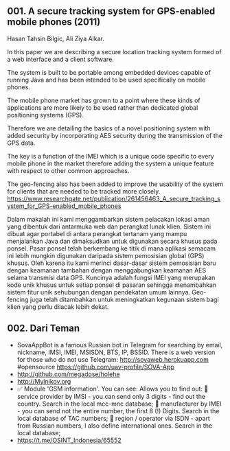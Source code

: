 ## 001. A secure tracking system for GPS-enabled mobile phones (2011)
Hasan Tahsin Bilgic, Ali Ziya Alkar.

In this paper we are describing a secure location tracking system formed of a web interface and a client software. 

The system is built to be portable among embedded devices capable of running Java and has been intended to be used specifically on mobile phones. 

The mobile phone market has grown to a point where these kinds of applications are more likely to be used rather than dedicated global positioning systems (GPS). 

Therefore we are detailing the basics of a novel positioning system with added security by incorporating AES security during the transmission of the GPS data. 

The key is a function of the IMEI which is a unique code specific to every mobile phone in the market therefore adding the system a unique feature with respect to other common approaches. 

The geo-fencing also has been added to improve the usability of the system for clients that are needed to be tracked more closely.
https://www.researchgate.net/publication/261456463_A_secure_tracking_system_for_GPS-enabled_mobile_phones

Dalam makalah ini kami menggambarkan sistem pelacakan lokasi aman yang dibentuk dari antarmuka web dan perangkat lunak klien. Sistem ini dibuat agar portabel di antara perangkat tertanam yang mampu menjalankan Java dan dimaksudkan untuk digunakan secara khusus pada ponsel. Pasar ponsel telah berkembang ke titik di mana aplikasi semacam ini lebih mungkin digunakan daripada sistem pemosisian global (GPS) khusus. Oleh karena itu kami merinci dasar-dasar sistem pemosisian baru dengan keamanan tambahan dengan menggabungkan keamanan AES selama transmisi data GPS. Kuncinya adalah fungsi IMEI yang merupakan kode unik khusus untuk setiap ponsel di pasaran sehingga menambahkan sistem fitur unik sehubungan dengan pendekatan umum lainnya. Geo-fencing juga telah ditambahkan untuk meningkatkan kegunaan sistem bagi klien yang perlu dilacak lebih dekat.

## 002. Dari Teman

- SovaAppBot is a famous Russian bot in Telegram for searching by email, nickname, IMSI, IMEI, MSISDN, BTS, IP, BSSID.
There is a web version for those who do not use Telegram: 
http://sovaweb.herokuapp.com
#opensource https://github.com/uav-profile/SOVA-App
- http://github.com/megadose/holehe
- http://Mylnikov.org
- ✅ Module 'GSM information'.
You can see:
Allows you to find out:
📱 service provider by IMSI - you can send only 3 digits - find out the country. Search in the local mcc-mnc database;
📱 manufacturer by IMEI - you can send not the entire number, the first 8 (!) Digits. Search in the local database of TAC numbers;
📱 region / operator via ISDN - apart from Russian numbers, I also define international ones. Search in the local database;
- https://t.me/OSINT_Indonesia/65552
